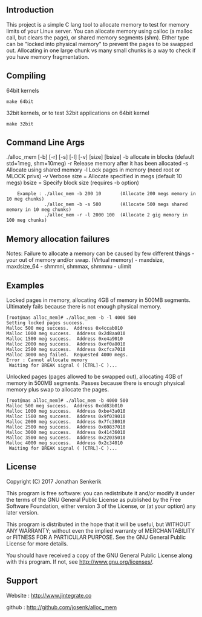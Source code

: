 Introduction
------------

  This project is a simple C lang tool to allocate memory to test for memory limits of your Linux server.   You can allocate memory using calloc (a malloc call, but clears the page), or shared memory segments (shm).  Either type can be "locked into physical memory" to prevent the pages to be swapped out.  Allocating in one large chunk vs many small chunks is a way to check if you have memory fragmentation.  

Compiling
--------

  64bit kernels
```
make 64bit
```

  32bit kernels, or to test 32bit applications on 64bit kernel
```
make 32bit
```

Command Line Args
-----------------

  ./alloc_mem [-b] [-r] [-s] [-l] [-v] [size] [bsize]
         -b allocate in blocks (default std=1meg, shm=10meg)
         -r Release memory after it has been allocated
         -s Allocate using shared memory
         -l Lock pages in memory  (need root or MLOCK privs)
         -v Verbose
         size = Allocate specified in megs (default 10 megs)
        bsize = Specify block size (requires -b option)


        Example : ./alloc_mem -b 200 10       (Allocate 200 megs memory in 10 meg chunks)
                  ./alloc_mem -b -s 500       (Allocate 500 megs shared memory in 10 meg chunks)
                  ./alloc_mem -r -l 2000 100  (Allocate 2 gig memory in 100 meg chunks)



Memory allocation failures
--------------------------

 Notes: Failure to allocate a memory can be caused by few different things
              - your out of memory and/or swap.  (Virtual memory)
              - maxdsize, maxdsize_64
              - shmmni, shmmax, shmmnu
              - ulimit




Examples
--------


  Locked pages in memory, allocating 4GB of memory in 500MB segments.  Ultimately fails because there is not enough physical memory.
```
[root@nas alloc_mem]# ./alloc_mem -b -l 4000 500
Setting locked pages success.
Malloc 500 meg success.  Address 0x4ccab010
Malloc 1000 meg success.  Address 0x2d8aa010
Malloc 1500 meg success.  Address 0xe4a9010
Malloc 2000 meg success.  Address 0xef0a8010
Malloc 2500 meg success.  Address 0xcfca7010
Malloc 3000 meg failed.  Requested 4000 megs.
Error : Cannot allocate memory
 Waiting for BREAK signal ( [CTRL]-C )...
```

  Unlocked pages (pages allowed to be swapped out), allocating 4GB of memory in 500MB segments.  Passes because there is enough physical memory plus swap to allocate the pages.

```
[root@nas alloc_mem]# ./alloc_mem -b 4000 500
Malloc 500 meg success.  Address 0xdd83b010
Malloc 1000 meg success.  Address 0xbe43a010
Malloc 1500 meg success.  Address 0x9f039010
Malloc 2000 meg success.  Address 0x7fc38010
Malloc 2500 meg success.  Address 0x60837010
Malloc 3000 meg success.  Address 0x41436010
Malloc 3500 meg success.  Address 0x22035010
Malloc 4000 meg success.  Address 0x2c34010
 Waiting for BREAK signal ( [CTRL]-C )...
```

License
-------

Copyright (C) 2017 Jonathan Senkerik

This program is free software: you can redistribute it and/or modify
it under the terms of the GNU General Public License as published by
the Free Software Foundation, either version 3 of the License, or
(at your option) any later version.

This program is distributed in the hope that it will be useful,
but WITHOUT ANY WARRANTY; without even the implied warranty of
MERCHANTABILITY or FITNESS FOR A PARTICULAR PURPOSE.  See the
GNU General Public License for more details.

You should have received a copy of the GNU General Public License
along with this program.  If not, see <http://www.gnu.org/licenses/>.


Support
-------
  Website : http://www.jintegrate.co

  github  : http://github.com/josenk/alloc_mem


